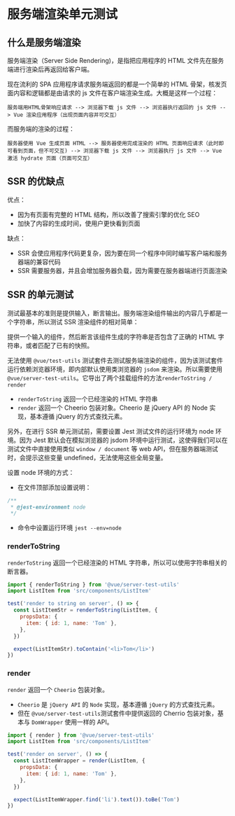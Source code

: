 # 服务端渲染单元测试

## 什么是服务端渲染

服务端渲染（Server Side Rendering)，是指把应用程序的 HTML 文件先在服务端进行渲染后再返回给客户端。

现在流利的 SPA 应用程序请求服务端返回的都是一个简单的 HTML 骨架，核发页面内容和逻辑都是由请求的 js 文件在客户端渲染生成。大概是这样一个过程：

```
服务端用HTML骨架响应请求 --> 浏览器下载 js 文件 --> 浏览器执行返回的 js 文件 --> Vue 渲染应用程序（出现页面内容并可交互）
```

而服务端的渲染的过程：

```
服务器使用 Vue 生成页面 HTML --> 服务器使用完成渲染的 HTML 页面响应请求（此时即可看到页面，但不可交互) --> 浏览器下载 js 文件 --> 浏览器执行 js 文件 --> Vue 激活 hydrate 页面（页面可交互）
```

## SSR 的优缺点

优点：

- 因为有页面有完整的 HTML 结构，所以改善了搜索引擎的优化 SEO
- 加快了内容的生成时间，使用户更快看到页面

缺点：

- SSR 会使应用程序代码更复杂，因为要在同一个程序中同时编写客户端和服务器端的兼容代码
- SSR 需要服务器，并且会增加服务器负载，因为需要在服务器端进行页面渲染

## SSR 的单元测试

测试最基本的准则是提供输入，断言输出。服务端渲染组件输出的内容几乎都是一个字符串，所以测试 SSR 渲染组件的相对简单：

提供一个输入的组件，然后断言该组件生成的字符串是否包含了正确的 HTML 字符串，或者匹配了已有的快照。

无法使用 `@vue/test-utils` 测试套件去测试服务端渲染的组件，因为该测试套件运行依赖浏览器环境，即内部默认使用类浏览器的 `jsdom` 来渲染。所以需要使用 `@vue/server-test-utils`。它导出了两个挂载组件的方法`renderToString / render`

- `renderToString` 返回一个已经渲染的 HTML 字符串
- `render` 返回一个 Cheerio 包装对象。Cheerio 是 jQuery API 的 Node 实现，基本遵循 jQuery 的方式查找元素。

另外，在进行 SSR 单元测试前，需要设置 Jest 测试文件的运行环境为 node 环境。因为 Jest 默认会在模拟浏览器的 jsdom 环境中运行测试，这使得我们可以在测试文件中直接使用类似 `window / document` 等 web API，但在服务器端测试时，会提示这些变量 undefined，无法使用这些全局变量。

设置 node 环境的方式：

- 在文件顶部添加设置说明：

```js
/**
 * @jest-environment node
 */
```

- 命令中设置运行环境 `jest --env=node`

### renderToString

`renderToString` 返回一个已经渲染的 HTML 字符串，所以可以使用字符串相关的断言器。

```js
import { renderToString } from '@vue/server-test-utils'
import ListItem from 'src/components/ListItem'

test('render to string on server', () => {
  const ListItemStr = renderToString(ListItem, {
    propsData: {
      item: { id: 1, name: 'Tom' },
    },
  })

  expect(ListItemStr).toContain('<li>Tom</li>')
})
```

### render

`render` 返回一个 `Cheerio` 包装对象。

- `Cheerio` 是 `jQuery API` 的 `Node` 实现，基本遵循 `jQuery` 的方式查找元素。
- 但在 `@vue/server-test-utils`测试套件中提供返回的 Cherrio 包装对象，基本与 `DomWrapper` 使用一样的 API。

```js
import { render } from '@vue/server-test-utils'
import ListItem from 'src/components/ListItem'

test('render on server', () => {
  const ListItemWrapper = render(ListItem, {
    propsData: {
      item: { id: 1, name: 'Tom' },
    },
  })

  expect(ListItemWrapper.find('li').text()).toBe('Tom')
})
```
